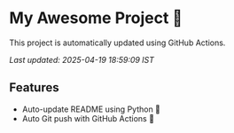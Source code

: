 # My Awesome Project 🚀

This project is automatically updated using GitHub Actions.

_Last updated: 2025-04-19 18:59:09 IST_

## Features
- Auto-update README using Python 🐍
- Auto Git push with GitHub Actions 🤖
